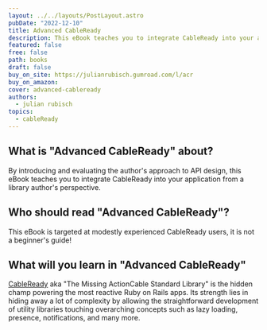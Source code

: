 ```yaml
---
layout: ../../layouts/PostLayout.astro
pubDate: "2022-12-10"
title: Advanced CableReady
description: This eBook teaches you to integrate CableReady into your application from a library author's perspective.
featured: false
free: false
path: books
draft: false
buy_on_site: https://julianrubisch.gumroad.com/l/acr
buy_on_amazon:
cover: advanced-cableready
authors:
  - julian rubisch
topics:
  - cableReady
---
```


## What is "Advanced CableReady" about?
By introducing and evaluating the author's approach to API design, this eBook teaches you to integrate CableReady into your application from a library author's perspective.

## Who should read "Advanced CableReady"?
This eBook is targeted at modestly experienced CableReady users, it is not a beginner's guide!

## What will you learn in "Advanced CableReady"
[CableReady](https://cableready.stimulusreflex.com/) aka "The Missing ActionCable Standard Library" is the hidden champ powering the most reactive Ruby on Rails apps. Its strength lies in hiding away a lot of complexity by allowing the straightforward development of utility libraries touching overarching concepts such as lazy loading, presence, notifications, and many more.
